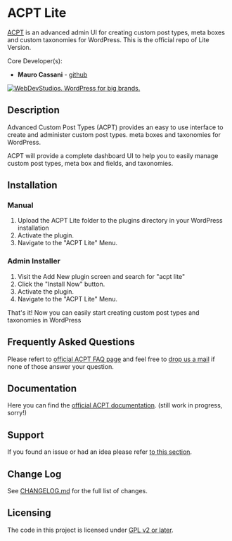 # ACPT Lite

[ACPT](https://acpt.io) is an advanced admin UI for creating custom post types, meta boxes and custom taxonomies for WordPress. This is the official repo of Lite Version.

Core Developer(s):

* **Mauro Cassani** - [github](https://github.com/mauretto78)

<a href="https://acpt.io/contact/"><img src="https://acpt.io/wp-content/uploads/2022/03/github.png" alt="WebDevStudios. WordPress for big brands."></a>

## Description

Advanced Custom Post Types (ACPT) provides an easy to use interface to create and administer custom post types. meta boxes and taxonomies for WordPress.

ACPT will provide a complete dashboard UI to help you to easily manage custom post types, meta box and fields, and taxonomies.

## Installation

### Manual

1. Upload the ACPT Lite folder to the plugins directory in your WordPress installation
2. Activate the plugin.
3. Navigate to the "ACPT Lite" Menu.

### Admin Installer

1. Visit the Add New plugin screen and search for "acpt lite"
2. Click the "Install Now" button.
3. Activate the plugin.
4. Navigate to the "ACPT Lite" Menu.

That's it! Now you can easily start creating custom post types and taxonomies in WordPress

## Frequently Asked Questions

Please refert to [official ACPT FAQ page](https://acpt.io/faq) and feel free to [drop us a mail](mailto:info@acpt.io) if none of those answer your question.

## Documentation

Here you can find the [official ACPT documentation](https://acpt.io/documentation). (still work in progress, sorry!)

## Support

If you found an issue or had an idea please refer [to this section](https://github.com/mauretto78/advanced-custom-post-type-lite/issues).

## Change Log

See [CHANGELOG.md](CHANGELOG.md) for the full list of changes.

## Licensing
The code in this project is licensed under [GPL v2 or later](LICENSE).